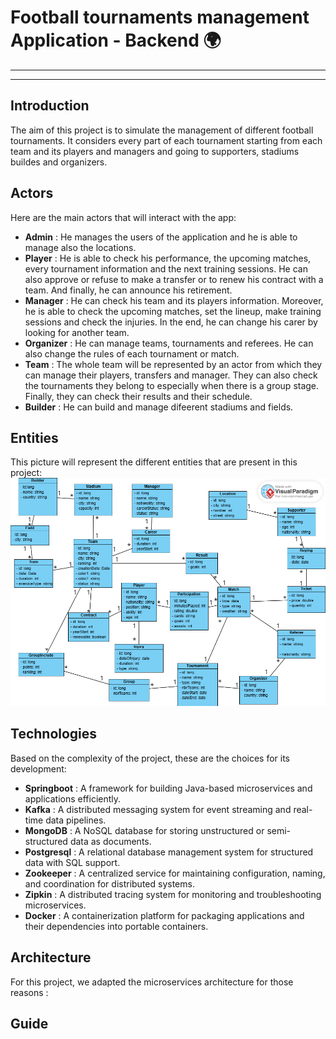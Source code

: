 # Football tournaments management Application - Backend 🌍
-----------------------------------------------------------
-----------------------------------------------------------

## Introduction
The aim of this project is to simulate the management of different football tournaments. It considers every part of each tournament starting from each team and its players and managers and going to supporters, stadiums buildes and organizers.

## Actors
Here are the main actors that will interact with the app:
- **Admin** : He manages the users of the application and he is able to manage also the locations.
- **Player** : He is able to check his performance, the upcoming matches, every tournament information and the next training sessions. He can also approve or refuse to make a transfer or to renew his contract with a team. And finally, he can announce his retirement.
- **Manager** : He can check his team and its players information. Moreover, he is able to check the upcoming matches, set the lineup, make training sessions and check the injuries. In the end, he can change his carer by looking for another team.
- **Organizer** : He can manage teams, tournaments and referees. He can also change the rules of each tournament or match.
- **Team** : The whole team will be represented by an actor from which they can manage their players, transfers and manager. They can also check the tournaments they belong to especially when there is a group stage. Finally, they can check their results and their schedule.
- **Builder** : He can build and manage difeerent stadiums and fields.

## Entities
This picture will represent the different entities that are present in this project:
![Alt Text](untitled.png)

## Technologies
Based on the complexity of the project, these are the choices for its development:
- **Springboot** : A framework for building Java-based microservices and applications efficiently.
- **Kafka** : A distributed messaging system for event streaming and real-time data pipelines.
- **MongoDB** : A NoSQL database for storing unstructured or semi-structured data as documents.
- **Postgresql** : A relational database management system for structured data with SQL support.
- **Zookeeper** : A centralized service for maintaining configuration, naming, and coordination for distributed systems.
- **Zipkin** : A distributed tracing system for monitoring and troubleshooting microservices.
- **Docker** : A containerization platform for packaging applications and their dependencies into portable containers.


## Architecture 
For this project, we adapted the microservices architecture for those reasons :

## Guide
